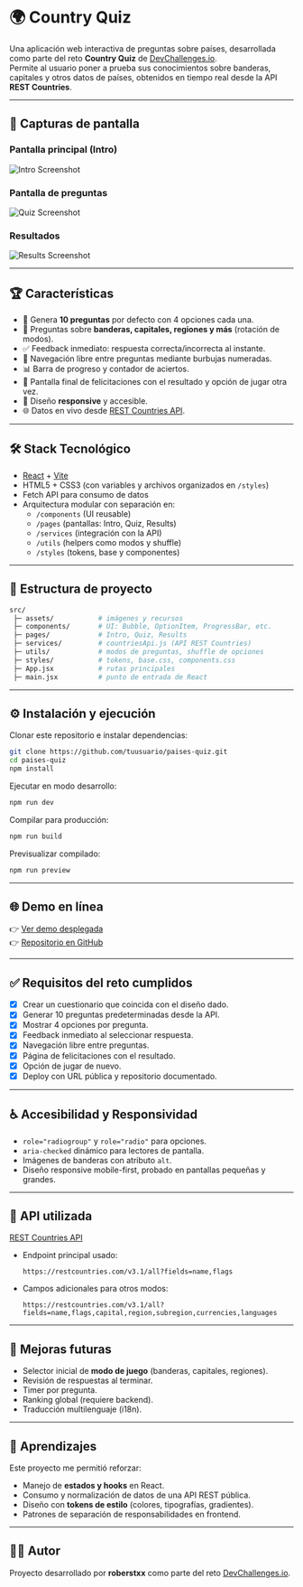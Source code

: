 # 🌍 Country Quiz

Una aplicación web interactiva de preguntas sobre países, desarrollada como parte del reto **Country Quiz** de [DevChallenges.io](https://devchallenges.io/).  
Permite al usuario poner a prueba sus conocimientos sobre banderas, capitales y otros datos de países, obtenidos en tiempo real desde la API **REST Countries**.

---

## 📸 Capturas de pantalla

### Pantalla principal (Intro)
![Intro Screenshot](./src/assets/screenshots/intro.png)

### Pantalla de preguntas
![Quiz Screenshot](./src/assets/screenshots/quiz.png)

### Resultados
![Results Screenshot](./src/assets/screenshots/results.png)

---

## 🏆 Características

- 🎯 Genera **10 preguntas** por defecto con 4 opciones cada una.  
- 🚩 Preguntas sobre **banderas, capitales, regiones y más** (rotación de modos).  
- ✅ Feedback inmediato: respuesta correcta/incorrecta al instante.  
- 🔢 Navegación libre entre preguntas mediante burbujas numeradas.  
- 📊 Barra de progreso y contador de aciertos.  
- 🎉 Pantalla final de felicitaciones con el resultado y opción de jugar otra vez.  
- 📱 Diseño **responsive** y accesible.  
- 🌐 Datos en vivo desde [REST Countries API](https://restcountries.com/).

---

## 🛠️ Stack Tecnológico

- [React](https://react.dev/) + [Vite](https://vitejs.dev/)  
- HTML5 + CSS3 (con variables y archivos organizados en `/styles`)  
- Fetch API para consumo de datos  
- Arquitectura modular con separación en:
  - `/components` (UI reusable)  
  - `/pages` (pantallas: Intro, Quiz, Results)  
  - `/services` (integración con la API)  
  - `/utils` (helpers como modos y shuffle)  
  - `/styles` (tokens, base y componentes)

---

## 📂 Estructura de proyecto

```bash
src/
 ├─ assets/           # imágenes y recursos
 ├─ components/       # UI: Bubble, OptionItem, ProgressBar, etc.
 ├─ pages/            # Intro, Quiz, Results
 ├─ services/         # countriesApi.js (API REST Countries)
 ├─ utils/            # modos de preguntas, shuffle de opciones
 ├─ styles/           # tokens, base.css, components.css
 ├─ App.jsx           # rutas principales
 ├─ main.jsx          # punto de entrada de React
```

---

## ⚙️ Instalación y ejecución

Clonar este repositorio e instalar dependencias:

```bash
git clone https://github.com/tuusuario/paises-quiz.git
cd paises-quiz
npm install
```

Ejecutar en modo desarrollo:

```bash
npm run dev
```

Compilar para producción:

```bash
npm run build
```

Previsualizar compilado:

```bash
npm run preview
```

---

## 🌐 Demo en línea

👉 [Ver demo desplegada](https://country-quiz-pink.vercel.app/https://tu-demo.vercel.app/)  
👉 [Repositorio en GitHub](https://github.com/tuusuario/paises-quiz)

---

## ✅ Requisitos del reto cumplidos

- [x] Crear un cuestionario que coincida con el diseño dado.  
- [x] Generar 10 preguntas predeterminadas desde la API.  
- [x] Mostrar 4 opciones por pregunta.  
- [x] Feedback inmediato al seleccionar respuesta.  
- [x] Navegación libre entre preguntas.  
- [x] Página de felicitaciones con el resultado.  
- [x] Opción de jugar de nuevo.  
- [x] Deploy con URL pública y repositorio documentado.  

---

## ♿ Accesibilidad y Responsividad

- `role="radiogroup"` y `role="radio"` para opciones.  
- `aria-checked` dinámico para lectores de pantalla.  
- Imágenes de banderas con atributo `alt`.  
- Diseño responsive mobile-first, probado en pantallas pequeñas y grandes.  

---

## 📡 API utilizada

[REST Countries API](https://restcountries.com/)  

- Endpoint principal usado:  
  ```
  https://restcountries.com/v3.1/all?fields=name,flags
  ```
- Campos adicionales para otros modos:  
  ```
  https://restcountries.com/v3.1/all?fields=name,flags,capital,region,subregion,currencies,languages
  ```

---

## 🚀 Mejoras futuras

- Selector inicial de **modo de juego** (banderas, capitales, regiones).  
- Revisión de respuestas al terminar.  
- Timer por pregunta.  
- Ranking global (requiere backend).  
- Traducción multilenguaje (i18n).  

---

## 📖 Aprendizajes

Este proyecto me permitió reforzar:
- Manejo de **estados y hooks** en React.  
- Consumo y normalización de datos de una API REST pública.  
- Diseño con **tokens de estilo** (colores, tipografías, gradientes).  
- Patrones de separación de responsabilidades en frontend.  

---

## 👨‍💻 Autor

Proyecto desarrollado por **roberstxx** como parte del reto [DevChallenges.io](https://devchallenges.io/).  

